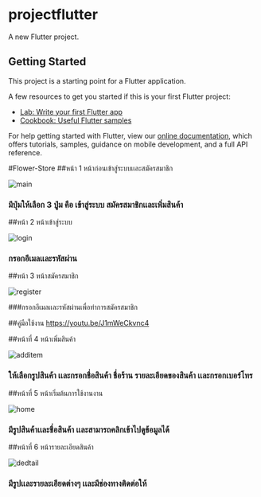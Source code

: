 # projectflutter

A new Flutter project.

## Getting Started

This project is a starting point for a Flutter application.

A few resources to get you started if this is your first Flutter project:

- [Lab: Write your first Flutter app](https://flutter.dev/docs/get-started/codelab)
- [Cookbook: Useful Flutter samples](https://flutter.dev/docs/cookbook)

For help getting started with Flutter, view our
[online documentation](https://flutter.dev/docs), which offers tutorials,
samples, guidance on mobile development, and a full API reference.

#Flower-Store
##หน้า 1 หน้าก่อนเข้าสู่ระบบเเละสมัครสมาชิก

![main](https://user-images.githubusercontent.com/55925378/97940512-4394a300-1db6-11eb-8451-472b0ba20c32.PNG)

### มีปุ่มให้เลือก 3 ปู่ม คือ เข้าสู่ระบบ สมัครสมาชิกเเละเพิ่มสินค้า

##หน้า 2 หน้าเข้าสู่ระบบ

![login](https://user-images.githubusercontent.com/55925378/97944474-62e00000-1db7-11eb-9d13-6bc435745963.PNG)

### กรอกอีเมลเเละรหัสผ่าน

##หน้า 3 หน้าสมัครสมาชิก

![register](https://user-images.githubusercontent.com/55925378/97944505-70958580-1db7-11eb-9d1a-8080ed8efece.PNG)

###กรอกอีเมลเเละรหัสผ่านเพื่อทำการสมัครสมาชิก

##คู่มือใช้งาน
https://youtu.be/J1mWeCkvnc4

##หน้าที่ 4 หน้าเพิ่มสินค้า

![additem](https://user-images.githubusercontent.com/55925378/97944546-8efb8100-1db7-11eb-8234-085688643b6f.PNG)

### ให้เลือกรูปสินค้า เเละกรอกชื่อสินค้า ชื่อร้าน รายละเอียดของสินค้า เเละกรอกเบอร์โทร

##หน้าที่ 5 หน้าเริ่มต้นการใช้งานงาน

![home](https://user-images.githubusercontent.com/55925378/97944597-a8043200-1db7-11eb-932b-be7c2e5e43d8.PNG)

### มีรูปสินค้าเเละชื่อสินค้า เเละสามารถคลิกเข้าไปดูข้อมูลได้

##หน้าที่ 6 หน้ารายละเอียดสินค้า

![dedtail](https://user-images.githubusercontent.com/55925378/97944620-b3575d80-1db7-11eb-9484-26dd0762850d.PNG)

### มีรูปเเละรายละเอียดต่างๆ เเละมีช่องทางติดต่อให้
